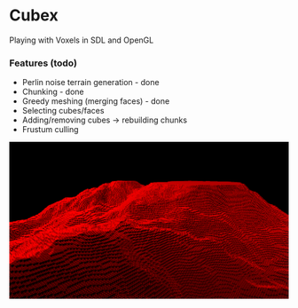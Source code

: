 # Cubex
Playing with Voxels in SDL and OpenGL

### Features (todo)
* Perlin noise terrain generation - done
* Chunking - done
* Greedy meshing (merging faces) - done
* Selecting cubes/faces
* Adding/removing cubes -> rebuilding chunks
* Frustum culling

![alt tag](preview.png)
